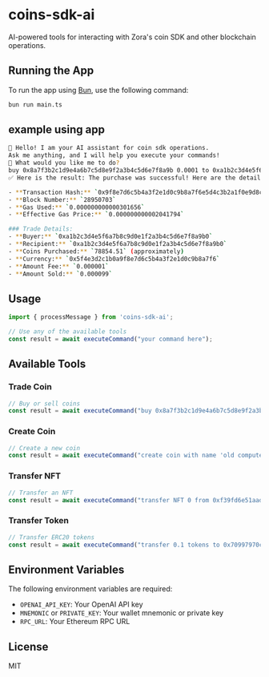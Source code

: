 # coins-sdk-ai

AI-powered tools for interacting with Zora's coin SDK and other blockchain operations.

## Running the App

To run the app using [Bun](https://bun.sh/), use the following command:

```bash
bun run main.ts
```

## example using app
```bash
🤖 Hello! I am your AI assistant for coin sdk operations.
Ask me anything, and I will help you execute your commands!
💬 What would you like me to do?
buy 0x8a7f3b2c1d9e4a6b7c5d8e9f2a3b4c5d6e7f8a9b 0.0001 to 0xa1b2c3d4e5f6a7b8c9d0e1f2a3b4c5d6e7f8a9b0
✅ Here is the result: The purchase was successful! Here are the details of the transaction:

- **Transaction Hash:** `0x9f8e7d6c5b4a3f2e1d0c9b8a7f6e5d4c3b2a1f0e9d8c7b6a5f4e3d2c1b0a9f8`
- **Block Number:** `28950703`
- **Gas Used:** `0.000000000000301656`
- **Effective Gas Price:** `0.000000000002041794`

### Trade Details:
- **Buyer:** `0xa1b2c3d4e5f6a7b8c9d0e1f2a3b4c5d6e7f8a9b0`
- **Recipient:** `0xa1b2c3d4e5f6a7b8c9d0e1f2a3b4c5d6e7f8a9b0`
- **Coins Purchased:** `78854.51` (approximately)
- **Currency:** `0x5f4e3d2c1b0a9f8e7d6c5b4a3f2e1d0c9b8a7f6`
- **Amount Fee:** `0.000001`
- **Amount Sold:** `0.000099`
```

## Usage

```typescript
import { processMessage } from 'coins-sdk-ai';

// Use any of the available tools
const result = await executeCommand("your command here");
```

## Available Tools

### Trade Coin
```typescript
// Buy or sell coins
const result = await executeCommand("buy 0x8a7f3b2c1d9e4a6b7c5d8e9f2a3b4c5d6e7f8a9b 0.0001 to 0xa1b2c3d4e5f6a7b8c9d0e1f2a3b4c5d6e7f8a9b0");
```

### Create Coin
```typescript
// Create a new coin
const result = await executeCommand("create coin with name 'old computer' and symbol 'OCT' and payout recipient 0xa1b2c3d4e5f6a7b8c9d0e1f2a3b4c5d6e7f8a9b0 uri ipfs://bafkreic6oovc2vmoeujwyznz4hb6v74iazmq32m46fl4alfh3rpjdsmbua");
```

### Transfer NFT
```typescript
// Transfer an NFT
const result = await executeCommand("transfer NFT 0 from 0xf39fd6e51aad88f6f4ce6ab8827279cfffb92266 to 0x70997970c51812dc3a010c7d01b50e0d17dc79c8 on contract 0x0b306bf915c4d645ff596e518faf3f9669b97016");
```

### Transfer Token
```typescript
// Transfer ERC20 tokens
const result = await executeCommand("transfer 0.1 tokens to 0x70997970c51812dc3a010c7d01b50e0d17dc79c8 on contract 0xe7f1725e7734ce288f8367e1bb143e90bb3f0512");
```

## Environment Variables

The following environment variables are required:

- `OPENAI_API_KEY`: Your OpenAI API key
- `MNEMONIC` or `PRIVATE_KEY`: Your wallet mnemonic or private key
- `RPC_URL`: Your Ethereum RPC URL

## License

MIT